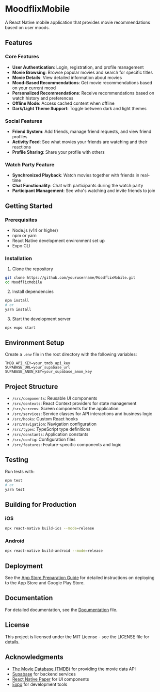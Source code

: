 # MoodflixMobile

A React Native mobile application that provides movie recommendations based on user moods.

## Features

### Core Features
- **User Authentication**: Login, registration, and profile management
- **Movie Browsing**: Browse popular movies and search for specific titles
- **Movie Details**: View detailed information about movies
- **Mood-Based Recommendations**: Get movie recommendations based on your current mood
- **Personalized Recommendations**: Receive recommendations based on watch history and preferences
- **Offline Mode**: Access cached content when offline
- **Dark/Light Theme Support**: Toggle between dark and light themes

### Social Features
- **Friend System**: Add friends, manage friend requests, and view friend profiles
- **Activity Feed**: See what movies your friends are watching and their reactions
- **Profile Sharing**: Share your profile with others

### Watch Party Feature
- **Synchronized Playback**: Watch movies together with friends in real-time
- **Chat Functionality**: Chat with participants during the watch party
- **Participant Management**: See who's watching and invite friends to join

## Getting Started

### Prerequisites
- Node.js (v14 or higher)
- npm or yarn
- React Native development environment set up
- Expo CLI

### Installation

1. Clone the repository
```bash
git clone https://github.com/yourusername/MoodflixMobile.git
cd MoodflixMobile
```

2. Install dependencies
```bash
npm install
# or
yarn install
```

3. Start the development server
```bash
npx expo start
```

## Environment Setup

Create a `.env` file in the root directory with the following variables:
```
TMDB_API_KEY=your_tmdb_api_key
SUPABASE_URL=your_supabase_url
SUPABASE_ANON_KEY=your_supabase_anon_key
```

## Project Structure

- `/src/components`: Reusable UI components
- `/src/contexts`: React Context providers for state management
- `/src/screens`: Screen components for the application
- `/src/services`: Service classes for API interactions and business logic
- `/src/hooks`: Custom React hooks
- `/src/navigation`: Navigation configuration
- `/src/types`: TypeScript type definitions
- `/src/constants`: Application constants
- `/src/config`: Configuration files
- `/src/features`: Feature-specific components and logic

## Testing

Run tests with:
```bash
npm test
# or
yarn test
```

## Building for Production

### iOS
```bash
npx react-native build-ios --mode=release
```

### Android
```bash
npx react-native build-android --mode=release
```

## Deployment

See the [App Store Preparation Guide](./app_store_preparation.md) for detailed instructions on deploying to the App Store and Google Play Store.

## Documentation

For detailed documentation, see the [Documentation](./documentation.md) file.

## License

This project is licensed under the MIT License - see the LICENSE file for details.

## Acknowledgments

- [The Movie Database (TMDB)](https://www.themoviedb.org/) for providing the movie data API
- [Supabase](https://supabase.io/) for backend services
- [React Native Paper](https://callstack.github.io/react-native-paper/) for UI components
- [Expo](https://expo.dev/) for development tools
